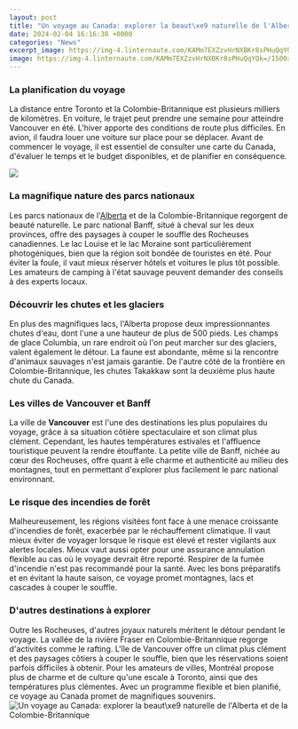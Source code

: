 ```yaml
---
layout: post
title: "Un voyage au Canada: explorer la beaut\xe9 naturelle de l'Alberta et de la Colombie-Britannique"
date: 2024-02-04 16:16:38 +0000
categories: "News"
excerpt_image: https://img-4.linternaute.com/KAMm7EXZzvHrNXBKr8sPHuQqYQk=/1500x/smart/713d8ebecda8448baeb1487fac4818f1/ccmcms-linternaute/10697301.jpg
image: https://img-4.linternaute.com/KAMm7EXZzvHrNXBKr8sPHuQqYQk=/1500x/smart/713d8ebecda8448baeb1487fac4818f1/ccmcms-linternaute/10697301.jpg
---
```


### La planification du voyage
La distance entre Toronto et la Colombie-Britannique est plusieurs milliers de kilomètres. En voiture, le trajet peut prendre une semaine pour atteindre Vancouver en été. L'hiver apporte des conditions de route plus difficiles. En avion, il faudra louer une voiture sur place pour se déplacer. Avant de commencer le voyage, il est essentiel de consulter une carte du Canada, d'évaluer le temps et le budget disponibles, et de planifier en conséquence. 

![](https://img.ev.mu/images/regions/390/960x640/390.jpg)
### La magnifique nature des parcs nationaux
Les parcs nationaux de l'[Alberta](https://store.fi.io.vn/octopus-blanket-quilt) et de la Colombie-Britannique regorgent de beauté naturelle. Le parc national Banff, situé à cheval sur les deux provinces, offre des paysages à couper le souffle des Rocheuses canadiennes. Le lac Louise et le lac Moraine sont particulièrement photogéniques, bien que la région soit bondée de touristes en été. Pour éviter la foule, il vaut mieux réserver hôtels et voitures le plus tôt possible. Les amateurs de camping à l'état sauvage peuvent demander des conseils à des experts locaux.
### Découvrir les chutes et les glaciers
En plus des magnifiques lacs, l'Alberta propose deux impressionnantes chutes d'eau, dont l'une a une hauteur de plus de 500 pieds. Les champs de glace Columbia, un rare endroit où l'on peut marcher sur des glaciers, valent également le détour. La faune est abondante, même si la rencontre d'animaux sauvages n'est jamais garantie. De l'autre côté de la frontière en Colombie-Britannique, les chutes Takakkaw sont la deuxième plus haute chute du Canada.
### Les villes de Vancouver et Banff
La ville de **Vancouver** est l'une des destinations les plus populaires du voyage, grâce à sa situation côtière spectaculaire et son climat plus clément. Cependant, les hautes températures estivales et l'affluence touristique peuvent la rendre étouffante. La petite ville de Banff, nichée au cœur des Rocheuses, offre quant à elle charme et authenticité au milieu des montagnes, tout en permettant d'explorer plus facilement le parc national environnant. 
### Le risque des incendies de forêt
Malheureusement, les régions visitées font face à une menace croissante d'incendies de forêt, exacerbée par le réchauffement climatique. Il vaut mieux éviter de voyager lorsque le risque est élevé et rester vigilants aux alertes locales. Mieux vaut aussi opter pour une assurance annulation flexible au cas où le voyage devrait être reporté. Respirer de la fumée d'incendie n'est pas recommandé pour la santé. Avec les bons préparatifs et en évitant la haute saison, ce voyage promet montagnes, lacs et cascades à couper le souffle.
### D'autres destinations à explorer
Outre les Rocheuses, d'autres joyaux naturels méritent le détour pendant le voyage. La vallée de la rivière Fraser en Colombie-Britannique regorge d'activités comme le rafting. L'île de Vancouver offre un climat plus clément et des paysages côtiers à couper le souffle, bien que les réservations soient parfois difficiles à obtenir. Pour les amateurs de villes, Montréal propose plus de charme et de culture qu'une escale à Toronto, ainsi que des températures plus clémentes. Avec un programme flexible et bien planifié, ce voyage au Canada promet de magnifiques souvenirs.
![Un voyage au Canada: explorer la beaut\xe9 naturelle de l'Alberta et de la Colombie-Britannique](https://img-4.linternaute.com/KAMm7EXZzvHrNXBKr8sPHuQqYQk=/1500x/smart/713d8ebecda8448baeb1487fac4818f1/ccmcms-linternaute/10697301.jpg)